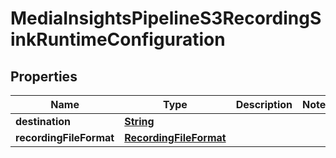 

# MediaInsightsPipelineS3RecordingSinkRuntimeConfiguration


## Properties

| Name | Type | Description | Notes |
|------------ | ------------- | ------------- | -------------|
|**destination** | [**String**](String.md) |  |  |
|**recordingFileFormat** | [**RecordingFileFormat**](RecordingFileFormat.md) |  |  |



